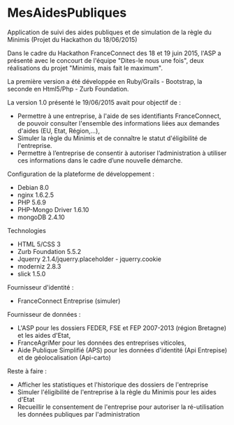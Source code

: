 # MesAidesPubliques
Application de suivi des aides publiques et de simulation de la règle du Minimis (Projet du Hackathon du 18/06/2015)

Dans le cadre du Hackathon FranceConnect des 18 et 19 juin 2015, l'ASP a présenté avec le concourt de l'équipe "Dites-le nous une fois", deux réalisations du projet "Minimis, mais fait le maximum".

La première version a été développée en Ruby/Grails - Bootstrap, la seconde en Html5/Php - Zurb Foundation.

La version 1.0 présenté le 19/06/2015 avait pour objectif  de :
 - Permettre à une entreprise, à l'aide de ses identifiants FranceConnect, de pouvoir consulter l'ensemble des  informations liées aux demandes d'aides (EU, Etat, Région,...),
 - Simuler la règle du Minimis et de connaître le statut d'éligibilité de l'entreprise.
- Permettre à l’entreprise de consentir à autoriser l’administration à utiliser ces informations dans le cadre d’une nouvelle démarche.

Configuration de la plateforme de développement :
- Debian 8.0
- nginx 1.6.2.5
- PHP 5.6.9
- PHP-Mongo Driver 1.6.10
- mongoDB 2.4.10
 
Technologies
- HTML 5/CSS 3
- Zurb Foundation 5.5.2
- Jquerry 2.1.4/jquerry.placeholder - jquerry.cookie
- moderniz 2.8.3
- slick 1.5.0

Fournisseur d'identité :
- FranceConnect Entreprise (simuler)

Fournisseur de données :
- L'ASP pour les dossiers FEDER, FSE et FEP 2007-2013 (région Bretagne) et les aides d'Etat,
- FranceAgriMer pour les données des entreprises viticoles,
- Aide Publique Simplifié (APS) pour les données d'identité (Api Entrepise) et de géolocalisation (Api-carto)

Reste à faire : 
- Afficher les statistiques et l'historique des dossiers de l'entreprise
- Simuler l'éligibilité de l'entreprise à la règle du Minimis pour les aides d'Etat
- Recueillir le consentement de l'entreprise pour autoriser la ré-utilisation les données publiques par l'administration
